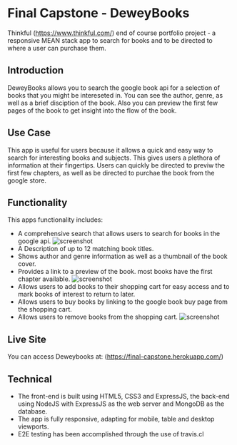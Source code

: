# Final Capstone - DeweyBooks
Thinkful (https://www.thinkful.com/) end of course portfolio project - a responsive MEAN stack app to search for books and to be directed to where a user can purchase them.

## Introduction
DeweyBooks allows you to search the google book api for a selection of books that you might be intereseted in.
You can see the author, genre, as well as a brief disciption of the book. 
Also you can preview the first few pages of the book to get insight into the flow of the book.

## Use Case
This app is useful for users because it allows a quick and easy way to search for interesting books and subjects. This gives users a plethora of information at their fingertips.
Users can quickly be directed to previw the first few chapters, as well as be directed to purchae the book from the google store.

## Functionality
This apps functionality includes: 

* A comprehensive search that allows users to search for books in the google api.
![screenshot](https://0peron.github.io/final-capstone/public/image/bookSearch.png)
* A Description of up to 12 matching book titles.
* Shows author and genre information as well as a thumbnail of the book cover.
* Provides a link to a preview of the book. most books have the first chapter available.
![screenshot](https://0peron.github.io/final-capstone/public/image/BookPreview.png)
* Allows users to add books to their shopping cart for easy access and to mark books of interest to return to later.
* Allows users to buy books by linking to the google book buy page from the shopping cart.
* Allows users to remove books from the shopping cart.
![screenshot](https://0peron.github.io/final-capstone/public/image/bookCart.png)

## Live Site
You can access Deweybooks at: (https://final-capstone.herokuapp.com/)

## Technical
 * The front-end is built using HTML5, CSS3 and ExpressJS, the back-end using NodeJS with ExpressJS as the web server and MongoDB as the database.
 * The app is fully responsive, adapting for mobile, table and desktop viewports.
 * E2E testing has been accomplished through the use of travis.cl


